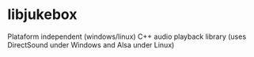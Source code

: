 # libjukebox
Plataform independent (windows/linux) C++ audio playback library (uses DirectSound under Windows and Alsa under Linux)
